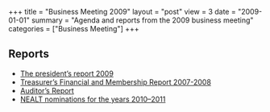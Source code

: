 +++
title = "Business Meeting 2009"
layout = "post"
view = 3
date = "2009-01-01"
summary = "Agenda and reports from the 2009 business meeting"
categories = ["Business Meeting"]
+++

## Reports

- [The president’s report 2009](presidents-report.md)
- [Treasurer’s Financial and Membership Report 2007-2008](Treasurer2007-2008.pdf)
- [Auditor’s Report](Revision08.pdf)
- [NEALT nominations for the years 2010–2011](nominations.md)
